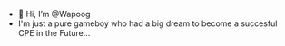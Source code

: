 - 👋 Hi, I’m @Wapoog
- I'm just a pure gameboy who had a big dream to become a succesful CPE in the Future...
<!---
Wapoog/Wapoog is a ✨ special ✨ repository because its `README.md` (this file) appears on your GitHub profile.
You can click the Preview link to take a look at your changes.
--->
